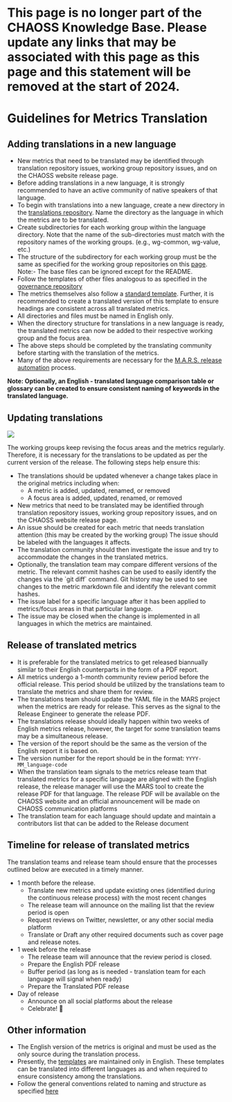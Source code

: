 # **This page is no longer part of the CHAOSS Knowledge Base. Please update any links that may be associated with this page as this page and this statement will be removed at the start of 2024.**


# Guidelines for Metrics Translation

## **Adding translations in a new language**

* New metrics that need to be translated may be identified through translation repository issues, working group repository issues, and on the CHAOSS website release page.
* Before adding translations in a new language, it is strongly recommended to have an active community of native speakers of that language.
* To begin with translations into a new language, create a new directory in the [translations repository](https://github.com/chaoss/translations). Name the directory as the language in which the metrics are to be translated.
* Create subdirectories for each working group within the language directory. Note that the name of the sub-directories must match with the repository names of the working groups. \(e.g., wg-common, wg-value, etc.\)
* The structure of the subdirectory for each working group must be the same as specified for the working group repositories on this [page](https://handbook.chaoss.community/community-handbook/community-initiatives/working-groups/wg-repository-structure). Note:- The base files can be ignored except for the README.
* Follow the templates of other files analogous to as specified in the [governance repository](https://github.com/chaoss/governance/tree/master/templates)
* The metrics themselves also follow a [standard template](https://github.com/chaoss/metrics/blob/master/resources/metrics-template.md). Further, it is recommended to create a translated version of this template to ensure headings are consistent across all translated metrics.
* All directories and files must be named in English only.
* When the directory structure for translations in a new language is ready,  the translated metrics can now be added to their respective working group and the focus area.
* The above steps should be completed by the translating community before starting with the translation of the metrics.
* Many of the above requirements are necessary for the [M.A.R.S. release automation](https://github.com/chaoss/MARS) process.

**Note: Optionally, an English - translated language comparison table or glossary can be created to ensure consistent naming of keywords in the translated language.**

## **Updating translations**

![](../../assets/update-translations-flowchart.png)

The working groups keep revising the focus areas and the metrics regularly. Therefore, it is necessary for the translations to be updated as per the current version of the release. The following steps help ensure this:

* The translations should be updated whenever a change takes place in the original metrics including when:
  * A metric is added, updated, renamed, or removed
  * A focus area is added, updated, renamed, or removed
* New metrics that need to be translated may be identified through translation repository issues, working group repository issues, and on the CHAOSS website release page.
* An issue should be created for each metric that needs translation attention \(this may be created by the working group\) The issue should be labeled with the languages it affects.
* The translation community should then investigate the issue and try to accommodate the changes in the translated metrics.
* Optionally, the translation team may compare different versions of the metric. The relevant commit hashes can be used to easily identify the changes via the \`git diff\` command. Git history may be used to see changes to the metric markdown file and identify the relevant commit hashes.
* The issue label for a specific language after it has been applied to metrics/focus areas in that particular language.
* The issue may be closed when the change is implemented in all languages in which the metrics are maintained.

## **Release of translated metrics**

* It is preferable for the translated metrics to get released biannually similar to their English counterparts in the form of a PDF report.
* All metrics undergo a 1-month community review period before the official release. This period should be utilized by the translations team to translate the metrics and share them for review.
* The translations team should update the YAML file in the MARS project when the metrics are ready for release. This serves as the signal to the Release Engineer to generate the release PDF.
* The translations release should ideally happen within two weeks of English metrics release, however, the target for some translation teams may be a simultaneous release.
* The version of the report should be the same as the version of the English report it is based on.
* The version number for the report should be in the format: `YYYY-MM_language-code`
* When the translation team signals to the metrics release team that translated metrics for a specific language are aligned with the English release, the release manager will use the MARS tool to create the release PDF for that language. The release PDF will be available on the CHAOSS website and an official announcement will be made on CHAOSS communication platforms
* The translation team for each language should update and maintain a contributors list that can be added to the Release document

## **Timeline for release of translated metrics**

The translation teams and release team should ensure that the processes outlined below are executed in a timely manner.

* 1 month before the release.
  * Translate new metrics and update existing ones \(identified during the continuous release process\) with the most recent changes
  * The release team will announce on the mailing list that the review period is open
  * Request reviews on Twitter, newsletter, or any other social media platform
  * Translate or Draft any other required documents such as cover page and release notes.
* 1 week before the release
  * The release team will announce that the review period is closed.
  * Prepare the English PDF release 
  * Buffer period \(as long as is needed - translation team for each language will signal when ready\)
  * Prepare the Translated PDF release
* Day of release
  * Announce on all social platforms about the release
  * Celebrate! 🎉

## **Other information**

* The English version of the metrics is original and must be used as the only source during the translation process.
* Presently, the [templates](https://github.com/chaoss/governance/tree/master/templates) are maintained only in English. These templates can be translated into different languages as and when required to ensure consistency among the translations.
* Follow the general conventions related to naming and structure as specified [here](https://handbook.chaoss.community/community-handbook/community-initiatives/working-groups/wg-repository-structure#general-convention)

## 


